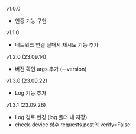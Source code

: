 v1.0.0
- 인증 기능 구현

v1.1.0
- 네트워크 연결 실패시 재시도 기능 추가

v1.2.0 (23.09.14)
- 버전 확인 args 추가 (--version)

v1.3.0 (23.09.22)
- Log 기능 추가

v1.3.1 (23.09.26)
- Log 경로 변경 (log 폴더 내 저장)
- check-device 함수 requests.post의 verify=False
